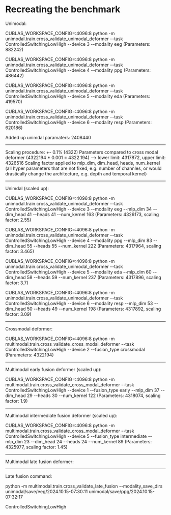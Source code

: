 # Recreating the benchmark

Unimodal:

CUBLAS_WORKSPACE_CONFIG=:4096:8 python -m unimodal.train.cross_validate_unimodal_deformer --task ControlledSwitchingLowHigh --device 3 --modality eeg
(Parameters: 882242)

CUBLAS_WORKSPACE_CONFIG=:4096:8 python -m unimodal.train.cross_validate_unimodal_deformer --task ControlledSwitchingLowHigh --device 4 --modality ppg
(Parameters: 486442)

CUBLAS_WORKSPACE_CONFIG=:4096:8 python -m unimodal.train.cross_validate_unimodal_deformer --task ControlledSwitchingLowHigh --device 5 --modality eda
(Parameters: 419570)

CUBLAS_WORKSPACE_CONFIG=:4096:8 python -m unimodal.train.cross_validate_unimodal_deformer --task ControlledSwitchingLowHigh --device 6 --modality resp
(Parameters: 620186)

Added up unimdal paramaters: 2408440 

-----------

Scaling procedure: 
+- 0.1% (4322) Parameters compared to cross modal deformer (4322194 * 0.001 = 4322.194)
--> lower limit: 4317872, upper limit: 4326516
Scaling factor applied to mlp_dim, dim_head, heads, num_kernel (all hyper parameters that are not fixed, e.g. number of channles, or would drastically change the architecture, e.g. depth and temporal kernel)

-----------

Unimdal (scaled up): 

CUBLAS_WORKSPACE_CONFIG=:4096:8 python -m unimodal.train.cross_validate_unimodal_deformer --task ControlledSwitchingLowHigh --device 3 --modality eeg --mlp_dim 34 --dim_head 41 --heads 41 --num_kernel 163
(Parameters: 4326173, scaling factor: 2.55)

CUBLAS_WORKSPACE_CONFIG=:4096:8 python -m unimodal.train.cross_validate_unimodal_deformer --task ControlledSwitchingLowHigh --device 4 --modality ppg --mlp_dim 83 --dim_head 55 --heads 55 --num_kernel 222
(Parameters: 4317964, scaling factor: 3.465)

CUBLAS_WORKSPACE_CONFIG=:4096:8 python -m unimodal.train.cross_validate_unimodal_deformer --task ControlledSwitchingLowHigh --device 5 --modality eda --mlp_dim 60 --dim_head 58 --heads 59 --num_kernel 237
(Parameters: 4317896, scaling factor: 3.7)

CUBLAS_WORKSPACE_CONFIG=:4096:8 python -m unimodal.train.cross_validate_unimodal_deformer --task ControlledSwitchingLowHigh --device 6 --modality resp --mlp_dim 53 --dim_head 50 --heads 49 --num_kernel 198
(Parameters: 4317892, scaling factor: 3.09)

-----------

Crossmodal deformer:

CUBLAS_WORKSPACE_CONFIG=:4096:8 python -m multimodal.train.cross_validate_cross_modal_deformer --task ControlledSwitchingLowHigh --device 2 --fusion_type crossmodal
(Parameters: 4322194)

-----------

Multimodal early fusion deformer (scaled up):

CUBLAS_WORKSPACE_CONFIG=:4096:8 python -m multimodal.train.cross_validate_cross_modal_deformer --task ControlledSwitchingLowHigh --device 1 --fusion_type early --mlp_dim 37 --dim_head 29 --heads 30 --num_kernel 122
(Parameters: 4318074, scaling factor: 1.9)

-----------

Multimodal intermediate fusion deformer (scaled up):

CUBLAS_WORKSPACE_CONFIG=:4096:8 python -m multimodal.train.cross_validate_cross_modal_deformer --task ControlledSwitchingLowHigh --device 5 --fusion_type intermediate --mlp_dim 23 --dim_head 24 --heads 24 --num_kernel 89
(Parameters: 4325977, scaling factor: 1.45)

-----------

Multimodal late fusion deformer: 



-----------

Late fusion command:

python -m multimodal.train.cross_validate_late_fusion --modality_save_dirs unimodal/save/eeg/2024.10.15-07:30:11 unimodal/save/ppg/2024.10.15-07:32:17

ControlledSwitchingLowHigh




